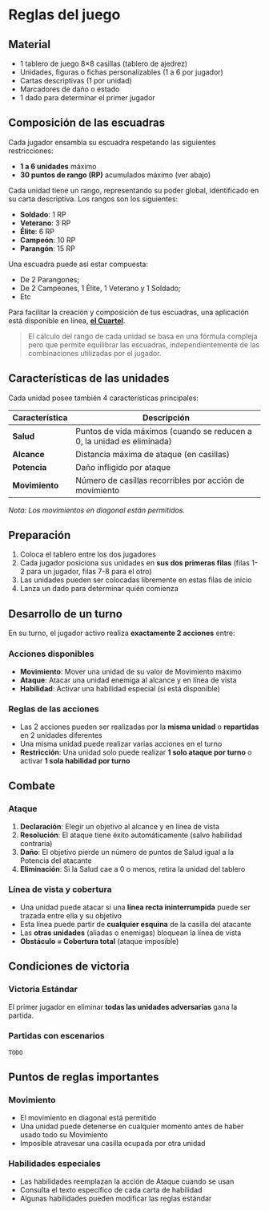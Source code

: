 # Reglas del juego

## Material

- 1 tablero de juego 8×8 casillas (tablero de ajedrez)
- Unidades, figuras o fichas personalizables (1 a 6 por jugador)
- Cartas descriptivas (1 por unidad)
- Marcadores de daño o estado
- 1 dado para determinar el primer jugador

## Composición de las escuadras

Cada jugador ensambla su escuadra respetando las siguientes restricciones:

- **1 a 6 unidades** máximo
- **30 puntos de rango (RP)** acumulados máximo (ver abajo)

Cada unidad tiene un rango, representando su poder global, identificado en su carta descriptiva. Los rangos son los siguientes:

- **Soldado**: 1 RP
- **Veterano**: 3 RP
- **Élite**: 6 RP
- **Campeón**: 10 RP
- **Parangón**: 15 RP

Una escuadra puede así estar compuesta:

- De 2 Parangones;
- De 2 Campeones, 1 Élite, 1 Veterano y 1 Soldado;
- Etc

Para facilitar la creación y composición de tus escuadras, una aplicación está disponible en línea, [**el Cuartel**](https://bornholm.github.io/escarmouche/barracks/).

> El cálculo del rango de cada unidad se basa en una fórmula compleja pero que permite equilibrar las escuadras, independientemente de las combinaciones utilizadas por el jugador.

## Características de las unidades

Cada unidad posee también 4 características principales:

| Característica | Descripción                                                            |
| -------------- | ---------------------------------------------------------------------- |
| **Salud**      | Puntos de vida máximos (cuando se reducen a 0, la unidad es eliminada) |
| **Alcance**    | Distancia máxima de ataque (en casillas)                               |
| **Potencia**   | Daño infligido por ataque                                              |
| **Movimiento** | Número de casillas recorribles por acción de movimiento                |

_Nota: Los movimientos en diagonal están permitidos._

## Preparación

1. Coloca el tablero entre los dos jugadores
2. Cada jugador posiciona sus unidades en **sus dos primeras filas** (filas 1-2 para un jugador, filas 7-8 para el otro)
3. Las unidades pueden ser colocadas libremente en estas filas de inicio
4. Lanza un dado para determinar quién comienza

## Desarrollo de un turno

En su turno, el jugador activo realiza **exactamente 2 acciones** entre:

### Acciones disponibles

- **Movimiento**: Mover una unidad de su valor de Movimiento máximo
- **Ataque**: Atacar una unidad enemiga al alcance y en línea de vista
- **Habilidad**: Activar una habilidad especial (si está disponible)

### Reglas de las acciones

- Las 2 acciones pueden ser realizadas por la **misma unidad** o **repartidas** en 2 unidades diferentes
- Una misma unidad puede realizar varias acciones en el turno
- **Restricción**: Una unidad solo puede realizar **1 solo ataque por turno** o activar **1 sola habilidad por turno**

## Combate

### Ataque

1. **Declaración**: Elegir un objetivo al alcance y en línea de vista
2. **Resolución**: El ataque tiene éxito automáticamente (salvo habilidad contraria)
3. **Daño**: El objetivo pierde un número de puntos de Salud igual a la Potencia del atacante
4. **Eliminación**: Si la Salud cae a 0 o menos, retira la unidad del tablero

### Línea de vista y cobertura

- Una unidad puede atacar si una **línea recta ininterrumpida** puede ser trazada entre ella y su objetivo
- Esta línea puede partir de **cualquier esquina** de la casilla del atacante
- Las **otras unidades** (aliadas o enemigas) bloquean la línea de vista
- **Obstáculo = Cobertura total** (ataque imposible)

## Condiciones de victoria

### Victoria Estándar

El primer jugador en eliminar **todas las unidades adversarias** gana la partida.

### Partidas con escenarios

`TODO`

## Puntos de reglas importantes

### Movimiento

- El movimiento en diagonal está permitido
- Una unidad puede detenerse en cualquier momento antes de haber usado todo su Movimiento
- Imposible atravesar una casilla ocupada por otra unidad

### Habilidades especiales

- Las habilidades reemplazan la acción de Ataque cuando se usan
- Consulta el texto específico de cada carta de habilidad
- Algunas habilidades pueden modificar las reglas estándar
